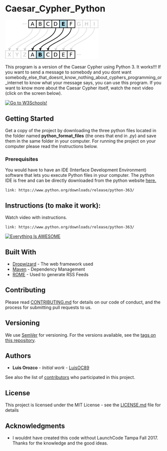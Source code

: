 # Caesar_Cypher_Python 

<img src="images/Caesar_cipher_left_shift_of_3.png" width="300">

This program is a version of the Caesar Cypher using Python 3. 
It works!!! If you want to send a message to somebody and you dont want somebody_else_that_doesnt_know_nothing_about_cyphers_programming_or_internet to know what your message says, you can use this program. If you want to know more about the Caesar Cypher itself, watch the next video (click on the screen below).

<a href="https://www.youtube.com/watch?v=sMOZf4GN3oc">
<img src="http://i3.ytimg.com/vi/sMOZf4GN3oc/maxresdefault.jpg" alt="Go to W3Schools!" width="500">
</a>

## Getting Started

Get a copy of the project by downloading the three python files located in the folder named **python_format_files** (the ones that end in *.py*) and save them in the same folder in your computer. For running the project on your computer please read the Instructions below.

### Prerequisites
You would have to have an IDE (Interface Development Environment) software that lets you execute Python files in your computer. The python IDE is free and can be directly downloaded from the python website [here.](https://www.python.org/downloads/release/python-363/)

```
link: https://www.python.org/downloads/release/python-363/
```

## Instructions (to make it work): 
Watch video with instructions.
```
link: https://www.python.org/downloads/release/python-363/
```
[![Everything Is AWESOME](https://img.youtube.com/vi/StTqXEQ2l-Y/0.jpg)](https://www.youtube.com/watch?v=StTqXEQ2l-Y "Everything Is AWESOME")

## Built With

* [Dropwizard](http://www.dropwizard.io/1.0.2/docs/) - The web framework used
* [Maven](https://maven.apache.org/) - Dependency Management
* [ROME](https://rometools.github.io/rome/) - Used to generate RSS Feeds

## Contributing

Please read [CONTRIBUTING.md](https://gist.github.com/PurpleBooth/b24679402957c63ec426) for details on our code of conduct, and the process for submitting pull requests to us.

## Versioning

We use [SemVer](http://semver.org/) for versioning. For the versions available, see the [tags on this repository](https://github.com/your/project/tags). 

## Authors

* **Luis Orozco** - *Initial work* - [LuisOC89](https://github.com/LuisOC89)

See also the list of [contributors](https://github.com/your/project/contributors) who participated in this project.

## License

This project is licensed under the MIT License - see the [LICENSE.md](LICENSE.md) file for details

## Acknowledgments

* I wouldnt have created this code without LaunchCode Tampa Fall 2017. Thanks for the knowledge and the good ideas.  

